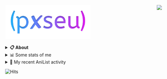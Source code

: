 <a href="https://discord.com/users/338718840873811979"><img align="right" src="https://lanyard-profile-readme.vercel.app/api/338718840873811979?bg=00000000" /></a>

<a href="https://pxseu.com/"><img src="./assets/logo.png" height="110" /></a>
<details>
  <summary><b>📋 About</b></summary>

  I make stuff. \
  Mostly with TypeScript. \
  You can probably find more on my website.

  [🌐 website](https://www.pxseu.com 'MY WEBSITEEEEEEEEEEEEEEEEE') \
  [📧 email](mailto:me@pxseu.com 'MY EMAILLLLLLLLLL')
</details>

<details>
  <summary>📊 Some stats of me</summary>
  
![My github stats!](https://github-readme-stats.vercel.app/api?username=pxseu&show_icons=true&custom_title=My%20Github%20Stats:&line_height=33&include_all_commits=true&bg_color=00000000&title_color=00CCAA&text_color=dddddd&hide_border=true&hide_title=true#gh-dark-mode-only) \
![My top langauges](https://github-readme-stats.vercel.app/api/top-langs?username=pxseu&show_icons=true&layout=compact&card_width=645&bg_color=00000000&title_color=00CCAA&text_color=dddddd&hide_border=true&hide_title=true#gh-dark-mode-only)
</details>

<details>
  <summary>🌸 My recent AniList activity</summary>
  
<!-- ANILIST_ACTIVITY:start -->

-   📖 Read chapter 246 of [Tokyo Revengers](https://anilist.co/manga/102988) (19:08, 15 March 2022)
-   📖 Read chapter 7 - 8 of [Kimi ga Shinu made Ato 100-nichi](https://anilist.co/manga/105111) (14:39, 10 March 2022)
-   📺 Watched episode 6 of [Bungo Stray Dogs 2](https://anilist.co/anime/21679) (11:32, 10 March 2022)
-   📖 Read chapter 4 of [Real mo Tama ni wa Uso wo Tsuku](https://anilist.co/manga/113076) (06:39, 10 March 2022)
-   📖 Read chapter 6 of [Kimi ga Shinu made Ato 100-nichi](https://anilist.co/manga/105111) (16:27, 09 March 2022)

<!-- ANILIST_ACTIVITY:end -->
</details>



![Hits](https://hits.link/hits?url=https://github.com/pxseu&label=views&bgRight=ff69b4)


